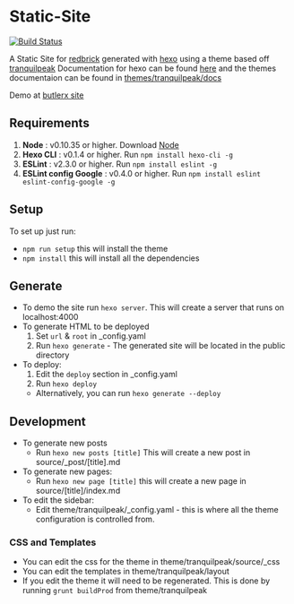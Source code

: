 # Static-Site
[![Build Status](https://travis-ci.org/redbrick/static-site.svg?branch=master)](https://travis-ci.org/redbrick/static-site)

A Static Site for [redbrick](http://redbrick.dcu.ie) generated with [hexo](hexo.io) using a theme
based off [tranquilpeak](https://github.com/LouisBarranqueiro/hexo-theme-tranquilpeak)
Documentation for hexo can be found [here](hexo.io/docs/) and the themes documentaion can be
found in
[themes/tranquilpeak/docs](https://github.com/redbrick/static-site/tree/master/themes/tranquilpeak/docs)

Demo at [butlerx site](http://redbrick.dcu.ie/~butlerx/demo)

## Requirements

1. **Node** : v0.10.35 or higher. Download [Node](https://nodejs.org/download/)
2. **Hexo CLI** : v0.1.4 or higher. Run `npm install hexo-cli -g`
3. **ESLint** : v2.3.0 or higher. Run `npm install eslint -g`
4. **ESLint config Google** : v0.4.0 or higher. Run `npm install eslint eslint-config-google -g`

## Setup

To set up just run:
  - `npm run setup` this will install the theme
  - `npm install` this will install all the dependencies

## Generate
- To demo the site run `hexo server`. This will create a server that runs on localhost:4000
- To generate HTML to be deployed
  1. Set `url` & `root` in _config.yaml
  2. Run `hexo generate` - The generated site will be located in the public directory
- To deploy:
  1. Edit the `deploy` section in _config.yaml
  2. Run `hexo deploy`
    - Alternatively, you can run `hexo generate --deploy`

## Development
- To generate new posts
  - Run `hexo new posts [title]` This will create a new post in source/_post/[title].md
- To generate new pages:
  - Run `hexo new page [title]` this will create a new page in source/[title]/index.md
- To edit the sidebar:
  - Edit theme/tranquilpeak/_config.yaml - this is where all the theme configuration is controlled from.

### CSS and Templates
- You can edit the css for the theme in theme/tranquilpeak/source/_css
- You can edit the templates in theme/tranquilpeak/layout
- If you edit the theme it will need to be regenerated. This is done by running `grunt buildProd` from theme/tranquilpeak
